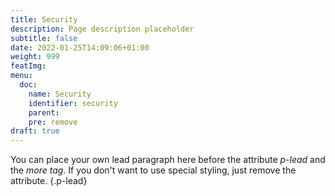 ```yaml
---
title: Security
description: Page description placeholder
subtitle: false
date: 2022-01-25T14:09:06+01:00 
weight: 999
featImg:
menu:
  doc:
    name: Security
    identifier: security
    parent: 
    pre: remove
draft: true
---
```


You can place your own lead paragraph here before the attribute *p-lead* and the *more tag*.
If you don't want to use special styling, just remove the attribute.
{.p-lead} <!--more-->

